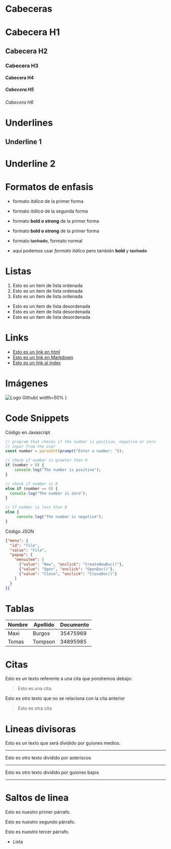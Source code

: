 # Cabeceras
# Cabecera H1
## Cabecera H2
### Cabecera H3
#### Cabecera H4
##### Cabecera H5
###### Cabecera H6

# Underlines
Underline 1
-----------

Underline 2
===========
# Formatos de enfasis
- formato *itálica* de la primer forma

- formato _itálica_ de la segunda forma

- formato **bold o strong** de la primer forma
- formato __bold o strong__ de la primer forma

- formato ~~tachado~~, formato normal
- aquí podemos usar *formato itálico* pero también **bold** y ~~tachado~~

# Listas
1. Esto es un item de lista ordenada
2. Esto es un item de lista ordenada
3. Esto es un item de lista ordenada
- Esto es un item de lista desordenada
- Esto es un item de lista desordenada
- Esto es un item de lista desordenada

# Links
- <a href="http://google.com">Esto es un link en html</a>
- [Esto es un link en Markdown](http://google.com)
- [Esto es un link al index](index.html)

# Imágenes
![Logo Github](https://github.githubassets.com/images/modules/logos_page/GitHub-Mark.png){ width=50% }

# Code Snippets
Código en Javascript
```Javascript
// program that checks if the number is positive, negative or zero
// input from the user
const number = parseInt(prompt("Enter a number: "));

// check if number is greater than 0
if (number > 0) {
    console.log("The number is positive");
}

// check if number is 0
else if (number == 0) {
  console.log("The number is zero");
}

// if number is less than 0
else {
     console.log("The number is negative");
}
```

Código JSON

```JSON
{"menu": {
  "id": "file",
  "value": "File",
  "popup": {
    "menuitem": [
      {"value": "New", "onclick": "CreateNewDoc()"},
      {"value": "Open", "onclick": "OpenDoc()"},
      {"value": "Close", "onclick": "CloseDoc()"}
    ]
  }
}}

```
# Tablas
| Nombre | Apellido | Documento |
|--------| -------- | --------- |
| Maxi   | Burgos   | 35475969  |
| Tomas  | Tompson  | 34895985  |

# Citas
Esto es un texto referente a una cita que pondremos debajo:
> Esto es una cita.

Esto es otro texto que no se relaciona con la cita anterior
> Esto es otra cita

# Lineas divisoras
Esto es un texto que será dividido por guiones medios.

---
Esto es otro texto dividido por asteriscos

***
Esto es otro texto dividido por guiones bajos

___

# Saltos de linea
Esto es nuestro primer párrafo.

Esto es nuestro segundo párrafo.

Esto es nuestro tercer párrafo.
- Lista